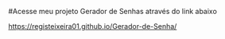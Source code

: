 #Acesse meu projeto Gerador de Senhas através do link abaixo
    
https://registeixeira01.github.io/Gerador-de-Senha/
